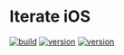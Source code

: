 # Iterate iOS

[![build](https://img.shields.io/travis/com/iteratehq/iterate-ios)](https://travis-ci.com/github/iteratehq/iterate-ios) [![version](https://img.shields.io/github/v/tag/iteratehq/iterate-ios?label=version)](https://github.com/iteratehq/iterate-ios/releases) [![version](https://img.shields.io/codeclimate/maintainability/iteratehq/iterate-ios)](https://codeclimate.com/github/iteratehq/iterate-ios)

